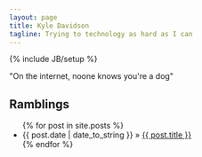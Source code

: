 ```yaml
---
layout: page
title: Kyle Davidson
tagline: Trying to technology as hard as I can
---
```

{% include JB/setup %}

"On the internet, noone knows you're a dog"
    
## Ramblings

<ul class="posts">
  {% for post in site.posts %}
    <li><span>{{ post.date | date_to_string }}</span> &raquo; <a href="{{ BASE_PATH }}{{ post.url }}">{{ post.title }}</a></li>
  {% endfor %}
</ul>